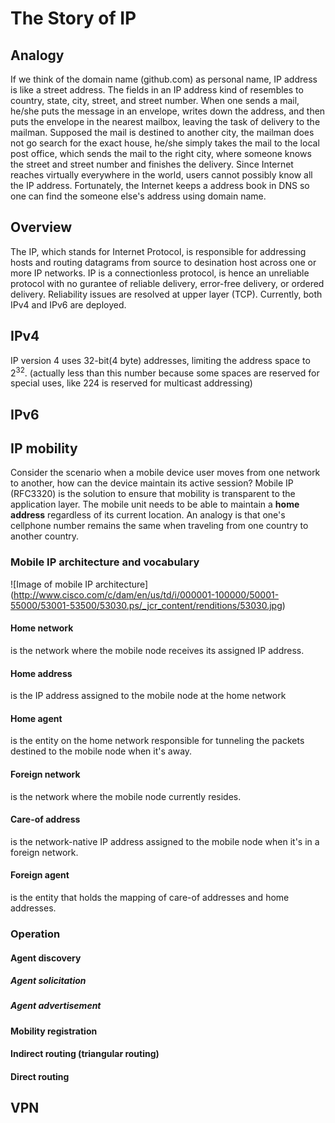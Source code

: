 # The Story of IP 
## Analogy
If we think of the domain name (github.com) as personal name, IP address is like a street address. The fields in an IP address kind of resembles to country, state, city, street, and street number. When one sends a mail, he/she puts the message in an envelope, writes down the address, and then puts the envelope in the nearest mailbox, leaving the task of delivery to the mailman. Supposed the mail is destined to another city, the mailman does not go search for the exact house, he/she simply takes the mail to the local post office, which sends the mail to the right city, where someone knows the street and street number and finishes the delivery.
Since Internet reaches virtually everywhere in the world, users cannot possibly know all the IP address. Fortunately, the Internet keeps a address book in DNS so one can find the someone else's address using domain name. 
## Overview
The IP, which stands for Internet Protocol, is responsible for addressing hosts and routing datagrams from source to desination host across one or more IP networks. 
IP is a connectionless protocol, is hence an unreliable protocol with no gurantee of reliable delivery, error-free delivery, or ordered delivery. Reliability issues are resolved at upper layer (TCP). 
Currently, both IPv4 and IPv6 are deployed. 
## IPv4
IP version 4 uses 32-bit(4 byte) addresses, limiting the address space to 2<sup>32</sup>. (actually less than this number because some spaces are reserved for special uses, like 224 is reserved for multicast addressing) 
## IPv6
## IP mobility
Consider the scenario when a mobile device user moves from one network to another, how can the device maintain its active session? Mobile IP (RFC3320) is the solution to ensure that mobility is transparent to the application layer. The mobile unit needs to be able to maintain a **home address** regardless of its current location. An analogy is that one's cellphone number remains the same when traveling from one country to another country. 
### Mobile IP architecture and vocabulary
![Image of mobile IP architecture]
(http://www.cisco.com/c/dam/en/us/td/i/000001-100000/50001-55000/53001-53500/53030.ps/_jcr_content/renditions/53030.jpg)
#### Home network
is the network where the mobile node receives its assigned IP address. 
#### Home address
is the IP address assigned to the mobile node at the home network
#### Home agent
is the entity on the home network responsible for tunneling the packets destined to the mobile node when it's away.
#### Foreign network
is the network where the mobile node currently resides. 
#### Care-of address
is the network-native IP address assigned to the mobile node when it's in a foreign network.
#### Foreign agent
is the entity that holds the mapping of care-of addresses and home addresses. 
### Operation
#### Agent discovery
##### Agent solicitation
##### Agent advertisement
#### Mobility registration
#### Indirect routing (triangular routing)
#### Direct routing

## VPN
